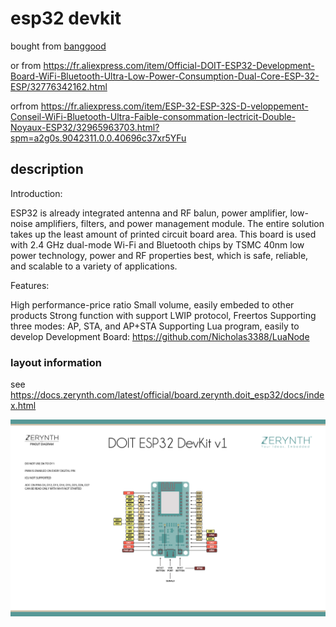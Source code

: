 # esp32 devkit


bought from [banggood](https://www.banggood.com/ESP32-Development-Board-WiFiBluetooth-Ultra-Low-Power-Consumption-Dual-Cores-ESP-32-ESP-32S-Board-p-1109512.html)

or from 
https://fr.aliexpress.com/item/Official-DOIT-ESP32-Development-Board-WiFi-Bluetooth-Ultra-Low-Power-Consumption-Dual-Core-ESP-32-ESP/32776342162.html

orfrom 
https://fr.aliexpress.com/item/ESP-32-ESP-32S-D-veloppement-Conseil-WiFi-Bluetooth-Ultra-Faible-consommation-lectricit-Double-Noyaux-ESP32/32965963703.html?spm=a2g0s.9042311.0.0.40696c37xr5YFu

## description 

Introduction:
 
ESP32 is already integrated antenna and RF balun, power amplifier, low-noise amplifiers, filters, 
and power management module. The entire solution takes up the least amount of printed circuit board area.
This board is used with 2.4 GHz dual-mode Wi-Fi and Bluetooth chips by TSMC 40nm low power technology,
power and RF properties best, which is safe, reliable, and scalable to a variety of applications.
 
Features:
 
High performance-price ratio
Small volume, easily embeded to other products
Strong function with support LWIP protocol, Freertos
Supporting three modes: AP, STA, and AP+STA
Supporting Lua program, easily to develop
Development Board: https://github.com/Nicholas3388/LuaNode 

### layout information

see https://docs.zerynth.com/latest/official/board.zerynth.doit_esp32/docs/index.html

![layout](doitesp32pin.jpg)

 
